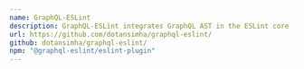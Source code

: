 ```yaml
---
name: GraphQL-ESLint
description: GraphQL-ESLint integrates GraphQL AST in the ESLint core (as a parser).
url: https://github.com/dotansimha/graphql-eslint/
github: dotansimha/graphql-eslint/
npm: "@graphql-eslint/eslint-plugin"
---
```


